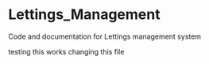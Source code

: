 # Lettings_Management
Code and documentation for Lettings management system

testing this works
changing this file
